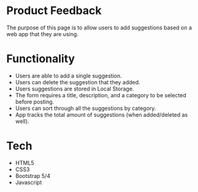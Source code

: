 # Product Feedback
The purpose of this page is to allow users to add suggestions based on a web app that they are using.

# Functionality
- Users are able to add a single suggestion.
- Users can delete the suggestion that they added.
- Users suggestions are stored in Local Storage.
- The form requires a title, description, and a category to be selected before posting.
- Users can sort through all the suggestions by category.
- App tracks the total amount of suggestions (when added/deleted as well).

# Tech
- HTML5
- CSS3
- Bootstrap 5/4
- Javascript
